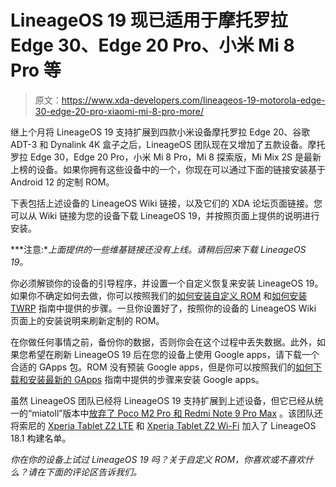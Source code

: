 # LineageOS 19 现已适用于摩托罗拉 Edge 30、Edge 20 Pro、小米 Mi 8 Pro 等

> 原文：<https://www.xda-developers.com/lineageos-19-motorola-edge-30-edge-20-pro-xiaomi-mi-8-pro-more/>

继上个月将 LineageOS 19 支持扩展到四款小米设备摩托罗拉 Edge 20、谷歌 ADT-3 和 Dynalink 4K 盒子之后，LineageOS 团队现在又增加了五款设备。摩托罗拉 Edge 30，Edge 20 Pro，小米 Mi 8 Pro，Mi 8 探索版，Mi Mix 2S 是最新上榜的设备。如果你拥有这些设备中的一个，你现在可以通过下面的链接安装基于 Android 12 的定制 ROM。

下表包括上述设备的 LineageOS Wiki 链接，以及它们的 XDA 论坛页面链接。您可以从 Wiki 链接为您的设备下载 LineageOS 19，并按照页面上提供的说明进行安装。

***注意:**上面提供的一些维基链接还没有上线。请稍后回来下载 LineageOS 19。*

你必须解锁你的设备的引导程序，并设置一个自定义恢复来安装 LineageOS 19。如果你不确定如何去做，你可以按照我们的[如何安装自定义 ROM](https://www.xda-developers.com/how-to-install-custom-rom-android/) 和[如何安装 TWRP](https://www.xda-developers.com/how-to-install-twrp/) 指南中提供的步骤。一旦你设置好了，按照你的设备的 LineageOS Wiki 页面上的安装说明来刷新定制的 ROM。

在你做任何事情之前，备份你的数据，否则你会在这个过程中丢失数据。此外，如果您希望在刷新 LineageOS 19 后在您的设备上使用 Google apps，请下载一个合适的 GApps 包。ROM 没有预装 Google apps，但是你可以按照我们的[如何下载和安装最新的 GApps](https://www.xda-developers.com/download-google-apps-gapps/) 指南中提供的步骤来安装 Google apps。

虽然 LineageOS 团队已经将 LineageOS 19 支持扩展到上述设备，但它已经从统一的“miatoll”版本中[放弃了 Poco M2 Pro 和 Redmi Note 9 Pro Max](https://github.com/LineageOS/hudson/commit/6b8c9247e5f22c63bdcaaa84a15f7d016367a3d7) 。该团队还将索尼的 [Xperia Tablet Z2 LTE](https://wiki.lineageos.org/devices/castor/) 和 [Xperia Tablet Z2 Wi-Fi](https://wiki.lineageos.org/devices/castor_windy/) 加入了 LineageOS 18.1 构建名单。

*你在你的设备上试过 LineageOS 19 吗？关于自定义 ROM，你喜欢或不喜欢什么？请在下面的评论区告诉我们。*